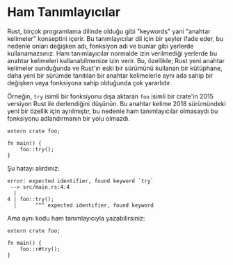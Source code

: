 # Ham Tanımlayıcılar

Rust, birçok programlama dilinde olduğu gibi "keywords" yani "anahtar kelimeler" konseptini içerir.
Bu tanımlayıcılar dil için bir şeyler ifade eder, bu nedenle onları değişken adı, fonksiyon adı ve bunlar gibi yerlerde kullanamazsınız. Ham tanımlayıcılar normalde izin verilmediği yerlerde bu anahtar kelimeleri kullanabilmenize izin verir.
Bu, özellikle; Rust yeni anahtar kelimeler sunduğunda ve Rust'ın eski bir sürümünü kullanan bir kütüphane, daha yeni bir sürümde tanıtılan bir anahtar kelimelerle aynı ada sahip bir değişken veya fonksiyona sahip olduğunda çok yararlıdır.

Örneğin, `try` isimli bir fonksiyonu dışa aktaran `foo` isimli  bir crate'in 2015 versiyon Rust ile derlendiğini düşünün. Bu anahtar kelime 2018 sürümündeki yeni bir özellik için ayrılmıştır, bu nedenle ham tanımlayıcılar olmasaydı bu fonksiyonu adlandırmanın bir yolu olmazdı.

```rust,ignore
extern crate foo;

fn main() {
    foo::try();
}
```

Şu hatayı alırdınız:

```text
error: expected identifier, found keyword `try`
 --> src/main.rs:4:4
  |
4 | foo::try();
  |      ^^^ expected identifier, found keyword
```

Ama aynı kodu ham tanımlayıcıyla yazabilirsiniz:

```rust,ignore
extern crate foo;

fn main() {
    foo::r#try();
}
```
